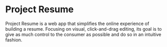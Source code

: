 # Project Resume
Project Resume is a web app that simplifies the online experience of building a resume. Focusing on visual, click-and-drag editing, its goal is to give as much control to the consumer as possible and do so in an intuitive fashion. 
